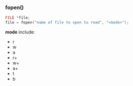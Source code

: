 ### fopen()

````c
FILE *file;
file = fopen("name of file to open to read", "<mode>");
````
**mode** include: 
* r
* w
* a
* r+
* w+
* a+
* t
* b
